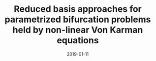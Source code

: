 ---
title: "Reduced basis approaches for parametrized bifurcation problems held by non-linear Von Karman equations"
collection: publications
permalink: /publication/2019-01-11-Reduced-basis-approaches-for-parametrized-bifurcation-problems-held-by-non-linear-Von-Karman-equations
date: 2019-01-11
item: 5
venue: 'Journal of Scientific Computing'
paperurl: 'https://doi.org/10.1007/s10915-019-01003-3'
authors: 'F. Pichi, G. Rozza'
pubsource: 'journal'
biblio: '@ARTICLE{pichirozza,
	AUTHOR    = {Pichi, F.  and Rozza, G.},
	TITLE     = {Reduced basis approaches for parametrized bifurcation problems held by non-linear {V}on {Karman} equations},
	JOURNAL   = {Journal of Scientific Computing},
	YEAR      = {2019},
	DOI = {10.1007/s10915-019-01003-3},
    VOLUME =   {81},
    NUMBER={1},
    PAGES =    {112--135}}
    '
---